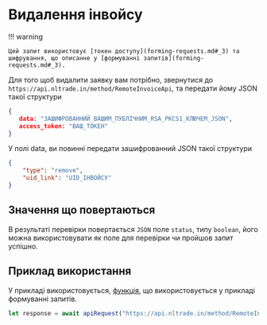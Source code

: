 # Видалення інвойсу

!!! warning

    Цей запит використовує [токен доступу](forming-requests.md#_3) та шифрування, що описанне у [формуванні запитів](forming-requests.md#_3).
Для того щоб видалити заявку вам потрібно, звернутися до `https://api.nltrade.in/method/RemoteInvoiceApi`, та передати йому JSON такої структури
``` json
{
   data: "ЗАШИФРОВАННИЙ_ВАШИМ_ПУБЛІЧНИМ_RSA_PKCS1_КЛЮЧЕМ_JSON",
   access_token: "ВАШ_ТОКЕН"
}
```
У полі data, ви повинні передати зашифрованний JSON такої структури
``` json
{
    "type": "remove",
    "uid_link": "UID_ІНВОЙСУ"
}
```

## Значення що повертаються
В результаті перевірки повертається `JSON` поле `status`, типу `boolean`, його можна використовувати як поле для перевірки чи пройшов запит успішно.

## Приклад використання
У прикладі використовується, [функція](forming-requests.md#_5), що використовується у прикладі формуванні запитів.
``` js
let response = await apiRequest("https://api.nltrade.in/method/RemoteInvoiceApi", {"type": "remove", "uid_link": uid}, token)
```

